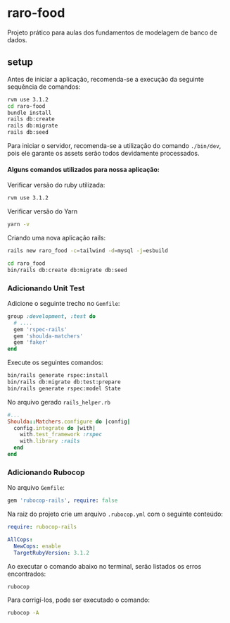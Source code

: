 # raro-food

Projeto prático para aulas dos fundamentos de modelagem de banco de dados.

## setup

Antes de iniciar a aplicação, recomenda-se a execução da seguinte sequência de comandos:

```bash
rvm use 3.1.2
cd raro-food
bundle install
rails db:create
rails db:migrate
rails db:seed
```

Para iniciar o servidor, recomenda-se a utilização do comando `./bin/dev`, pois ele garante os assets serão todos devidamente processados.

#### Alguns comandos utilizados para nossa aplicação:

Verificar versão do ruby utilizada:

```bash
rvm use 3.1.2
```

Verificar versão do Yarn

```bash
yarn -v
```

Criando uma nova aplicação rails:

```bash
rails new raro_food -c=tailwind -d=mysql -j=esbuild
```

```bash
cd raro_food
bin/rails db:create db:migrate db:seed
```

### Adicionando Unit Test

Adicione o seguinte trecho no `Gemfile`:

```ruby
group :development, :test do
  # ....
  gem 'rspec-rails'
  gem 'shoulda-matchers'
  gem 'faker'
end
```

Execute os seguintes comandos:

```bash
bin/rails generate rspec:install
bin/rails db:migrate db:test:prepare
bin/rails generate rspec:model State
```

No arquivo gerado `rails_helper.rb`

```ruby
#...
Shoulda::Matchers.configure do |config|
  config.integrate do |with|
    with.test_framework :rspec
    with.library :rails
  end
end
```

### Adicionando Rubocop

No arquivo `Gemfile`:

```ruby
gem 'rubocop-rails', require: false
```

Na raiz do projeto crie um arquivo `.rubocop.yml` com o seguinte conteúdo:

```yaml
require: rubocop-rails

AllCops:
  NewCops: enable
  TargetRubyVersion: 3.1.2
```

Ao executar o comando abaixo no terminal, serão listados os erros encontrados:

```bash
rubocop
```

Para corrigí-los, pode ser executado o comando:

```bash
rubocop -A
```
